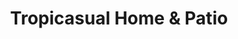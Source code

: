 ---
title: "Tropicasual Home & Patio"
url: /west-melbourne/tropicasual-home-und-patio/
shop: Möbel
---